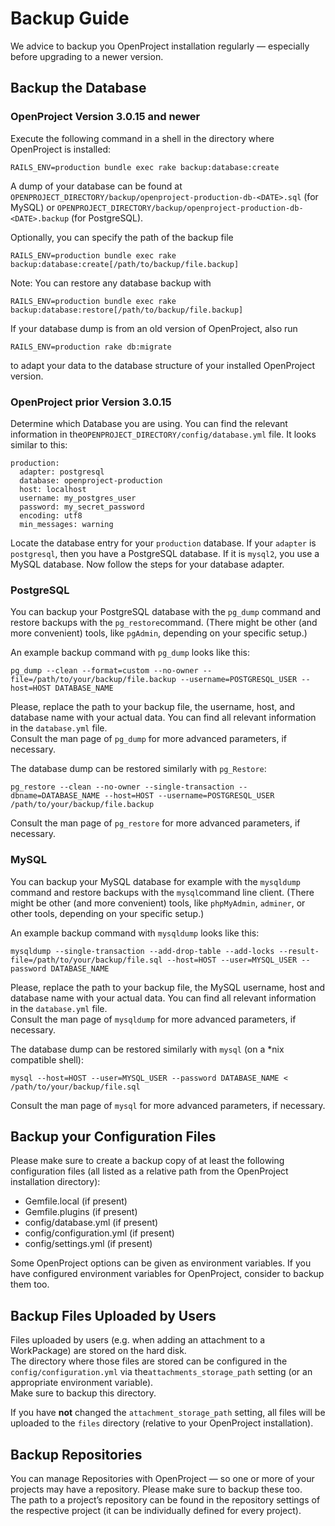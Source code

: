 # Backup Guide

We advice to backup you OpenProject installation regularly — especially before upgrading to a newer version.

## Backup the Database

### OpenProject Version 3.0.15 and newer

Execute the following command in a shell in the directory where OpenProject is installed:

    RAILS_ENV=production bundle exec rake backup:database:create

A dump of your database can be found at `OPENPROJECT_DIRECTORY/backup/openproject-production-db-<DATE>.sql` (for MySQL) or `OPENPROJECT_DIRECTORY/backup/openproject-production-db-<DATE>.backup` (for PostgreSQL).

Optionally, you can specify the path of the backup file

    RAILS_ENV=production bundle exec rake backup:database:create[/path/to/backup/file.backup]

Note: You can restore any database backup with

    RAILS_ENV=production bundle exec rake backup:database:restore[/path/to/backup/file.backup]

If your database dump is from an old version of OpenProject, also run

    RAILS_ENV=production rake db:migrate

to adapt your data to the database structure of your installed OpenProject version.

### OpenProject prior Version 3.0.15

Determine which Database you are using. You can find the relevant information in the`OPENPROJECT_DIRECTORY/config/database.yml` file. It looks similar to this:

    production:
      adapter: postgresql
      database: openproject-production
      host: localhost
      username: my_postgres_user
      password: my_secret_password
      encoding: utf8
      min_messages: warning

Locate the database entry for your `production` database. If your `adapter` is `postgresql`, then you have a PostgreSQL database. If it is `mysql2`, you use a MySQL database. Now follow the steps for your database adapter.

### PostgreSQL

You can backup your PostgreSQL database with the `pg_dump` command and restore backups with the `pg_restore`command. (There might be other (and more convenient) tools, like `pgAdmin`, depending on your specific setup.)

An example backup command with `pg_dump` looks like this:

    pg_dump --clean --format=custom --no-owner --file=/path/to/your/backup/file.backup --username=POSTGRESQL_USER --host=HOST DATABASE_NAME

Please, replace the path to your backup file, the username, host, and database name with your actual data. You can find all relevant information in the `database.yml` file.  
Consult the man page of `pg_dump` for more advanced parameters, if necessary.

The database dump can be restored similarly with `pg_Restore`:

    pg_restore --clean --no-owner --single-transaction --dbname=DATABASE_NAME --host=HOST --username=POSTGRESQL_USER /path/to/your/backup/file.backup

Consult the man page of `pg_restore` for more advanced parameters, if necessary.

### MySQL

You can backup your MySQL database for example with the `mysqldump` command and restore backups with the `mysql`command line client. (There might be other (and more convenient) tools, like `phpMyAdmin`, `adminer`, or other tools, depending on your specific setup.)

An example backup command with `mysqldump` looks like this:

    mysqldump --single-transaction --add-drop-table --add-locks --result-file=/path/to/your/backup/file.sql --host=HOST --user=MYSQL_USER --password DATABASE_NAME

Please, replace the path to your backup file, the MySQL username, host and database name with your actual data. You can find all relevant information in the `database.yml` file.  
Consult the man page of `mysqldump` for more advanced parameters, if necessary.

The database dump can be restored similarly with `mysql` (on a \*nix compatible shell):

    mysql --host=HOST --user=MYSQL_USER --password DATABASE_NAME < /path/to/your/backup/file.sql

Consult the man page of `mysql` for more advanced parameters, if necessary.

## Backup your Configuration Files

Please make sure to create a backup copy of at least the following configuration files (all listed as a relative path from the OpenProject installation directory):

- Gemfile.local (if present)
- Gemfile.plugins (if present)
- config/database.yml (if present)
- config/configuration.yml (if present)
- config/settings.yml (if present)

Some OpenProject options can be given as environment variables. If you have configured environment variables for OpenProject, consider to backup them too.

## Backup Files Uploaded by Users

Files uploaded by users (e.g. when adding an attachment to a WorkPackage) are stored on the hard disk.  
The directory where those files are stored can be configured in the `config/configuration.yml` via the`attachments_storage_path` setting (or an appropriate environment variable).  
Make sure to backup this directory.

If you have **not** changed the `attachment_storage_path` setting, all files will be uploaded to the `files` directory (relative to your OpenProject installation).

## Backup Repositories

You can manage Repositories with OpenProject — so one or more of your projects may have a repository. Please make sure to backup these too.  
The path to a project’s repository can be found in the repository settings of the respective project (it can be individually defined for every project).

